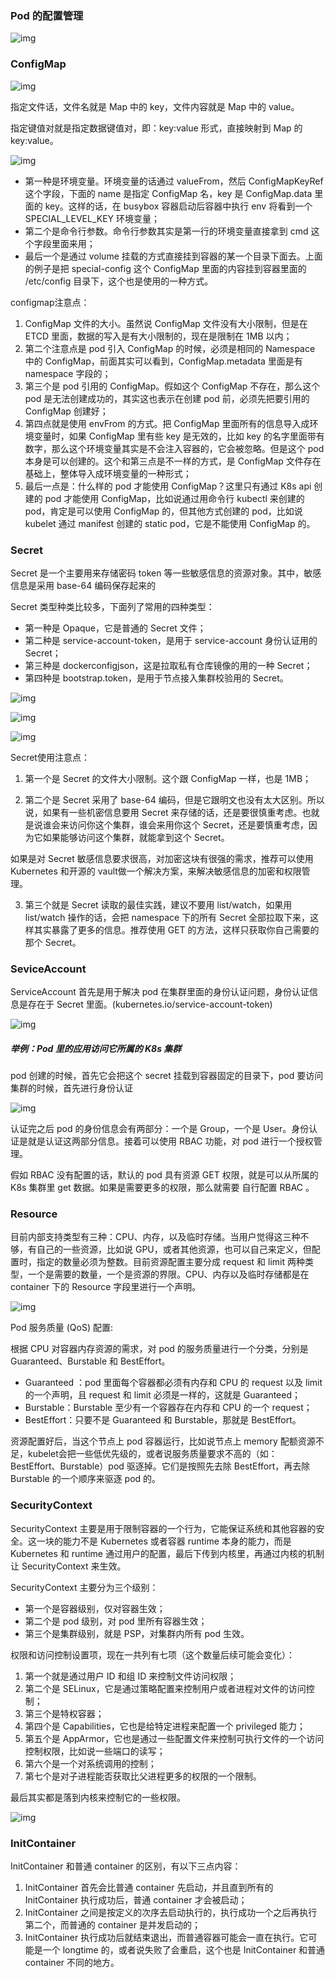 
### Pod 的配置管理



![img](https://edu.aliyun.com/files/course/2021/04-02/170223f594d6059219.png)



### ConfigMap

![img](https://edu.aliyun.com/files/course/2021/04-02/170337956066849266.png)



指定文件话，文件名就是 Map 中的 key，文件内容就是 Map 中的 value。

指定键值对就是指定数据键值对，即：key:value 形式，直接映射到 Map 的key:value。



![img](https://edu.aliyun.com/files/course/2021/04-02/170411bacf54671201.png)

- 第一种是环境变量。环境变量的话通过 valueFrom，然后 ConfigMapKeyRef 这个字段，下面的 name 是指定 ConfigMap 名，key 是 ConfigMap.data 里面的 key。这样的话，在 busybox 容器启动后容器中执行 env 将看到一个 SPECIAL_LEVEL_KEY 环境变量；
- 第二个是命令行参数。命令行参数其实是第一行的环境变量直接拿到 cmd 这个字段里面来用；
- 最后一个是通过 volume 挂载的方式直接挂到容器的某一个目录下面去。上面的例子是把 special-config 这个 ConfigMap 里面的内容挂到容器里面的 /etc/config 目录下，这个也是使用的一种方式。



configmap注意点：

1. ConfigMap 文件的大小。虽然说 ConfigMap 文件没有大小限制，但是在 ETCD 里面，数据的写入是有大小限制的，现在是限制在 1MB 以内；
2. 第二个注意点是 pod 引入 ConfigMap 的时候，必须是相同的 Namespace 中的 ConfigMap，前面其实可以看到，ConfigMap.metadata 里面是有 namespace 字段的；
3. 第三个是 pod 引用的 ConfigMap。假如这个 ConfigMap 不存在，那么这个 pod 是无法创建成功的，其实这也表示在创建 pod 前，必须先把要引用的 ConfigMap 创建好；
4. 第四点就是使用 envFrom 的方式。把 ConfigMap 里面所有的信息导入成环境变量时，如果 ConfigMap 里有些 key 是无效的，比如 key 的名字里面带有数字，那么这个环境变量其实是不会注入容器的，它会被忽略。但是这个 pod 本身是可以创建的。这个和第三点是不一样的方式，是 ConfigMap 文件存在基础上，整体导入成环境变量的一种形式；
5. 最后一点是：什么样的 pod 才能使用 ConfigMap？这里只有通过 K8s api 创建的 pod 才能使用 ConfigMap，比如说通过用命令行 kubectl 来创建的 pod，肯定是可以使用 ConfigMap 的，但其他方式创建的 pod，比如说 kubelet 通过 manifest 创建的 static pod，它是不能使用 ConfigMap 的。



### Secret

Secret 是一个主要用来存储密码 token 等一些敏感信息的资源对象。其中，敏感信息是采用 base-64 编码保存起来的



Secret 类型种类比较多，下面列了常用的四种类型：

- 第一种是 Opaque，它是普通的 Secret 文件；
- 第二种是 service-account-token，是用于 service-account 身份认证用的 Secret；
- 第三种是 dockerconfigjson，这是拉取私有仓库镜像的用的一种 Secret；
- 第四种是 bootstrap.token，是用于节点接入集群校验用的 Secret。

![img](https://edu.aliyun.com/files/course/2021/04-02/1705051ec10b317668.png)

![img](https://edu.aliyun.com/files/course/2021/04-02/1705382104ff566835.png)

![img](https://edu.aliyun.com/files/course/2021/04-02/170606e21066114511.png)

Secret使用注意点：

1. 第一个是 Secret 的文件大小限制。这个跟 ConfigMap 一样，也是 1MB；

 

2. 第二个是 Secret 采用了 base-64 编码，但是它跟明文也没有太大区别。所以说，如果有一些机密信息要用 Secret 来存储的话，还是要很慎重考虑。也就是说谁会来访问你这个集群，谁会来用你这个 Secret，还是要慎重考虑，因为它如果能够访问这个集群，就能拿到这个 Secret。

 

如果是对 Secret 敏感信息要求很高，对加密这块有很强的需求，推荐可以使用 Kubernetes 和开源的 vault做一个解决方案，来解决敏感信息的加密和权限管理。

 

3. 第三个就是 Secret 读取的最佳实践，建议不要用 list/watch，如果用 list/watch 操作的话，会把 namespace 下的所有 Secret 全部拉取下来，这样其实暴露了更多的信息。推荐使用 GET 的方法，这样只获取你自己需要的那个 Secret。



### SeviceAccount

ServiceAccount 首先是用于解决 pod 在集群里面的身份认证问题，身份认证信息是存在于 Secret 里面。(kubernetes.io/service-account-token)

![img](https://edu.aliyun.com/files/course/2021/04-02/17064229d3af867454.png)

##### 举例：Pod 里的应用访问它所属的 K8s 集群

 pod 创建的时候，首先它会把这个 secret 挂载到容器固定的目录下，pod 要访问集群的时候，首先进行身份认证

![img](https://edu.aliyun.com/files/course/2021/04-02/17071205a518475315.png)

认证完之后 pod 的身份信息会有两部分：一个是 Group，一个是 User。身份认证是就是认证这两部分信息。接着可以使用 RBAC 功能，对 pod 进行一个授权管理。

假如 RBAC 没有配置的话，默认的 pod 具有资源 GET 权限，就是可以从所属的 K8s 集群里 get 数据。如果是需要更多的权限，那么就需要 自行配置 RBAC 。



### Resource

目前内部支持类型有三种：CPU、内存，以及临时存储。当用户觉得这三种不够，有自己的一些资源，比如说 GPU，或者其他资源，也可以自己来定义，但配置时，指定的数量必须为整数。目前资源配置主要分成 request 和 limit 两种类型，一个是需要的数量，一个是资源的界限。CPU、内存以及临时存储都是在 container 下的 Resource 字段里进行一个声明。

![img](https://edu.aliyun.com/files/course/2021/04-02/170741dc78be254697.png)



Pod 服务质量 (QoS) 配置:

根据 CPU 对容器内存资源的需求，对 pod 的服务质量进行一个分类，分别是 Guaranteed、Burstable 和 BestEffort。



- Guaranteed ：pod 里面每个容器都必须有内存和 CPU 的 request 以及 limit 的一个声明，且 request 和 limit 必须是一样的，这就是 Guaranteed；
- Burstable：Burstable 至少有一个容器存在内存和 CPU 的一个 request；
- BestEffort：只要不是 Guaranteed 和 Burstable，那就是 BestEffort。

 

资源配置好后，当这个节点上 pod 容器运行，比如说节点上 memory 配额资源不足，kubelet会把一些低优先级的，或者说服务质量要求不高的（如：BestEffort、Burstable）pod 驱逐掉。它们是按照先去除 BestEffort，再去除 Burstable 的一个顺序来驱逐 pod 的。



### SecurityContext

SecurityContext 主要是用于限制容器的一个行为，它能保证系统和其他容器的安全。这一块的能力不是 Kubernetes 或者容器 runtime 本身的能力，而是 Kubernetes 和 runtime 通过用户的配置，最后下传到内核里，再通过内核的机制让 SecurityContext 来生效。

 

SecurityContext 主要分为三个级别：

- 第一个是容器级别，仅对容器生效；
- 第二个是 pod 级别，对 pod 里所有容器生效；
- 第三个是集群级别，就是 PSP，对集群内所有 pod 生效。

 

权限和访问控制设置项，现在一共列有七项（这个数量后续可能会变化）：

 

1. 第一个就是通过用户 ID 和组 ID 来控制文件访问权限；
2. 第二个是 SELinux，它是通过策略配置来控制用户或者进程对文件的访问控制；
3. 第三个是特权容器；
4. 第四个是 Capabilities，它也是给特定进程来配置一个 privileged 能力；
5. 第五个是 AppArmor，它也是通过一些配置文件来控制可执行文件的一个访问控制权限，比如说一些端口的读写；
6. 第六个是一个对系统调用的控制；
7. 第七个是对子进程能否获取比父进程更多的权限的一个限制。

 

最后其实都是落到内核来控制它的一些权限。

![img](https://edu.aliyun.com/files/course/2021/04-02/170810abc0a1697313.png)



### InitContainer

 InitContainer 和普通 container 的区别，有以下三点内容：

 

1. InitContainer 首先会比普通 container 先启动，并且直到所有的 InitContainer 执行成功后，普通 container 才会被启动；
2. InitContainer 之间是按定义的次序去启动执行的，执行成功一个之后再执行第二个，而普通的 container 是并发启动的；
3. InitContainer 执行成功后就结束退出，而普通容器可能会一直在执行。它可能是一个 longtime 的，或者说失败了会重启，这个也是 InitContainer 和普通 container 不同的地方。
